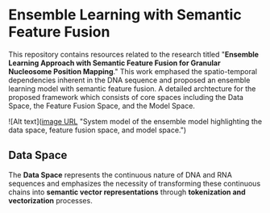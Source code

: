 # Ensemble Learning with Semantic Feature Fusion
This repository contains resources related to the research titled "**Ensemble Learning Approach with Semantic Feature Fusion for Granular Nucleosome Position Mapping**."
This work emphased the spatio-temporal dependencies inherent in the DNA sequence and proposed an ensemble learning model with semantic feature fusion. A detailed archtecture for the proposed framework which consists of core spaces including the Data Space, the Feature Fusion Space, and the Model Space.

![Alt text]([image URL](https://github.com/shahid3167/Ensemble_Learning_with_Semantic_Feature_Fusion/blob/ca8c6adafb0b3b6ca913754e6ebf90237e1122f1/Figures/SystemModel.jpg) "System model of the ensemble model highlighting the data space, feature fusion space, and model space.")

## Data Space
The **Data Space** represents the continuous nature of DNA and RNA sequences and emphasizes the necessity of transforming these continuous chains into **semantic vector representations** through **tokenization and vectorization** processes. 
